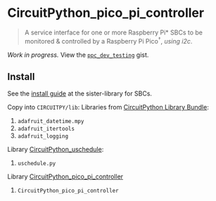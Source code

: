 # CircuitPython_pico_pi_controller
> A service interface for one or more Raspberry Pi\* SBCs to be monitored & controlled by a Raspberry Pi Pico<sup>†</sup>, *using i2c*.


*Work in progress.* View the [`ppc_dev_testing`](https://gist.github.com/durapensa/cb51c2cea3242ec9b37edee27eb5e8de) gist.

## Install

See the [install guide](https://github.com/durapensa/pico_pi_controller/blob/main/README.md) at the sister-library for SBCs.

Copy into `CIRCUITPY/lib`: 
Libraries from [CircuitPython Library Bundle](https://circuitpython.org/libraries):
1. `adafruit_datetime.mpy`
2. `adafruit_itertools`
3. `adafruit_logging`

Library [CircuitPython_uschedule](https://github.com/cognitivegears/CircuitPython_uschedule):
1. `uschedule.py`

Library [CircuitPython_pico_pi_controller](https://github.com/durapensa/CircuitPython_pico_pi_controller)
1. `CircuitPython_pico_pi_controller`
